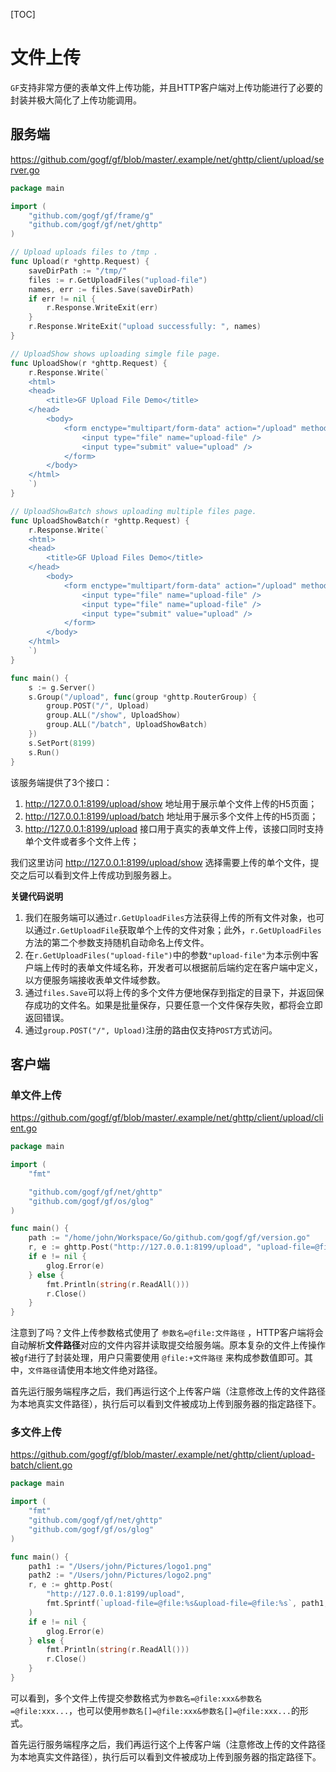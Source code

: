 [TOC]

# 文件上传

`GF`支持非常方便的表单文件上传功能，并且HTTP客户端对上传功能进行了必要的封装并极大简化了上传功能调用。

## 服务端

https://github.com/gogf/gf/blob/master/.example/net/ghttp/client/upload/server.go

```go
package main

import (
	"github.com/gogf/gf/frame/g"
	"github.com/gogf/gf/net/ghttp"
)

// Upload uploads files to /tmp .
func Upload(r *ghttp.Request) {
	saveDirPath := "/tmp/"
	files := r.GetUploadFiles("upload-file")
    names, err := files.Save(saveDirPath)
    if err != nil {
		r.Response.WriteExit(err)
	}
	r.Response.WriteExit("upload successfully: ", names)
}

// UploadShow shows uploading simgle file page.
func UploadShow(r *ghttp.Request) {
	r.Response.Write(`
    <html>
    <head>
        <title>GF Upload File Demo</title>
    </head>
        <body>
            <form enctype="multipart/form-data" action="/upload" method="post">
                <input type="file" name="upload-file" />
                <input type="submit" value="upload" />
            </form>
        </body>
    </html>
    `)
}

// UploadShowBatch shows uploading multiple files page.
func UploadShowBatch(r *ghttp.Request) {
	r.Response.Write(`
    <html>
    <head>
        <title>GF Upload Files Demo</title>
    </head>
        <body>
            <form enctype="multipart/form-data" action="/upload" method="post">
                <input type="file" name="upload-file" />
                <input type="file" name="upload-file" />
                <input type="submit" value="upload" />
            </form>
        </body>
    </html>
    `)
}

func main() {
	s := g.Server()
	s.Group("/upload", func(group *ghttp.RouterGroup) {
		group.POST("/", Upload)
		group.ALL("/show", UploadShow)
		group.ALL("/batch", UploadShowBatch)
	})
	s.SetPort(8199)
	s.Run()
}
```
该服务端提供了3个接口：
1. http://127.0.0.1:8199/upload/show  地址用于展示单个文件上传的H5页面；
1. http://127.0.0.1:8199/upload/batch  地址用于展示多个文件上传的H5页面；
1. http://127.0.0.1:8199/upload  接口用于真实的表单文件上传，该接口同时支持单个文件或者多个文件上传；

我们这里访问  http://127.0.0.1:8199/upload/show  选择需要上传的单个文件，提交之后可以看到文件上传成功到服务器上。

**关键代码说明**
1. 我们在服务端可以通过`r.GetUploadFiles`方法获得上传的所有文件对象，也可以通过`r.GetUploadFile`获取单个上传的文件对象；此外，`r.GetUploadFiles`方法的第二个参数支持随机自动命名上传文件。
1. 在`r.GetUploadFiles("upload-file")`中的参数`"upload-file"`为本示例中客户端上传时的表单文件域名称，开发者可以根据前后端约定在客户端中定义，以方便服务端接收表单文件域参数。
1. 通过`files.Save`可以将上传的多个文件方便地保存到指定的目录下，并返回保存成功的文件名。如果是批量保存，只要任意一个文件保存失败，都将会立即返回错误。
1. 通过`group.POST("/", Upload)`注册的路由仅支持`POST`方式访问。

## 客户端
    
### 单文件上传

https://github.com/gogf/gf/blob/master/.example/net/ghttp/client/upload/client.go

```go
package main

import (
    "fmt"

    "github.com/gogf/gf/net/ghttp"
    "github.com/gogf/gf/os/glog"
)

func main() {
    path := "/home/john/Workspace/Go/github.com/gogf/gf/version.go"
    r, e := ghttp.Post("http://127.0.0.1:8199/upload", "upload-file=@file:"+path)
    if e != nil {
        glog.Error(e)
    } else {
        fmt.Println(string(r.ReadAll()))
        r.Close()
    }
}
```

注意到了吗？文件上传参数格式使用了 `参数名=@file:文件路径` ，HTTP客户端将会自动解析**文件路径**对应的文件内容并读取提交给服务端。原本复杂的文件上传操作被`gf`进行了封装处理，用户只需要使用 `@file:+文件路径` 来构成参数值即可。其中，`文件路径`请使用本地文件绝对路径。

首先运行服务端程序之后，我们再运行这个上传客户端（注意修改上传的文件路径为本地真实文件路径），执行后可以看到文件被成功上传到服务器的指定路径下。

### 多文件上传

https://github.com/gogf/gf/blob/master/.example/net/ghttp/client/upload-batch/client.go

```go
package main

import (
	"fmt"
	"github.com/gogf/gf/net/ghttp"
	"github.com/gogf/gf/os/glog"
)

func main() {
	path1 := "/Users/john/Pictures/logo1.png"
	path2 := "/Users/john/Pictures/logo2.png"
	r, e := ghttp.Post(
		"http://127.0.0.1:8199/upload",
		fmt.Sprintf(`upload-file=@file:%s&upload-file=@file:%s`, path1, path2),
	)
	if e != nil {
		glog.Error(e)
	} else {
		fmt.Println(string(r.ReadAll()))
		r.Close()
	}
}
```
可以看到，多个文件上传提交参数格式为`参数名=@file:xxx&参数名=@file:xxx...`，也可以使用`参数名[]=@file:xxx&参数名[]=@file:xxx...`的形式。

首先运行服务端程序之后，我们再运行这个上传客户端（注意修改上传的文件路径为本地真实文件路径），执行后可以看到文件被成功上传到服务器的指定路径下。